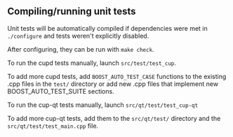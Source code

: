 Compiling/running unit tests
------------------------------------

Unit tests will be automatically compiled if dependencies were met in `./configure`
and tests weren't explicitly disabled.

After configuring, they can be run with `make check`.

To run the cupd tests manually, launch `src/test/test_cup`.

To add more cupd tests, add `BOOST_AUTO_TEST_CASE` functions to the existing
.cpp files in the `test/` directory or add new .cpp files that
implement new BOOST_AUTO_TEST_SUITE sections.

To run the cup-qt tests manually, launch `src/qt/test/test_cup-qt`

To add more cup-qt tests, add them to the `src/qt/test/` directory and
the `src/qt/test/test_main.cpp` file.
